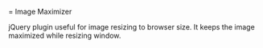 = Image Maximizer

jQuery plugin useful for image resizing to browser size. It keeps the image maximized while resizing window.


